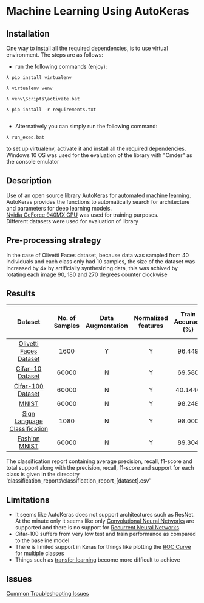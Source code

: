 # Machine Learning Using AutoKeras

## Installation

One way to install all the required dependencies, is to use virtual environment. The steps are as follows: <br>
* run the following commands (enjoy):

<pre><code>&#955; pip install virtualenv <br />
&#955; virtualenv venv<br />
&#955; venv\Scripts\activate.bat <br />
&#955; pip install -r requirements.txt<br />
</code></pre>

* Alternatively you can simply run the following command:
<pre><code>&#955; run_exec.bat </code></pre>

to set up virtualenv, activate it and install all the required dependencies. <br>
Windows 10 OS was used for the evaluation of the library with "Cmder" as the console emulator <br>

## Description
Use of an open source library [AutoKeras](https://autokeras.com/) for automated machine learning.
AutoKeras provides the functions to automatically search for architecture
and parameters for deep learning models. <br> [Nvidia GeForce 940MX GPU](https://www.geforce.com/hardware/notebook-gpus/geforce-940mx) was used for training purposes. <br>
Different datasets were used for evaluation of library

## Pre-processing strategy
In the case of Olivetti Faces dataset, because data was sampled from 40 individuals and each class only had 10 samples, the size of the dataset was increased by 4x by artificially synthesizing data, this was achived by rotating each image 90, 180 and 270 degrees counter clockwise <br>

## Results

| Dataset | No. of Samples | Data Augmentation | Normalized features | Train Accuracy (%) | Test Accuracy (%) | Average Precision (%) | Average Recall (%) | Average F1 Score (%) | Total Support | Epochs | Time Taken (s) | Batch Size |
| :-: | :-: | :-: | :-: | :-: | :-: | :-:| :-: | :-: | :-: | :-: | :-: | :-: |
| [Olivetti Faces Dataset](http://scikit-learn.org/stable/datasets/olivetti_faces.html) | 1600 | Y | Y | 96.449 | 97.500 | 97 | 98 | 97 | 320 | 53 | 110.767 | 128 |
| [Cifar-10 Dataset](https://en.wikipedia.org/wiki/CIFAR-10) | 60000 | N | Y | 69.580 | 68.870 | 68 | 69 | 68 | 10000 | 66 | 1876.29 | 128 |
| [Cifar-100 Dataset](https://www.cs.toronto.edu/~kriz/cifar.html) | 60000 | N | Y | 40.1440 | 39.66 | 39 | 41 | 40 | 10000 | 54 | 1370.663991 | 128
| [MNIST](https://en.wikipedia.org/wiki/MNIST_database) | 60000 | N | Y | 98.248 | 98.180 | 98 | 98 | 98 | 10000 | 41 | 98.350 | 128 |
| [Sign Language Classification](https://github.com/aa18514/machine_learning/tree/master/sign%20language%20classification) | 1080 | N | Y | 98.000 | 95.000 |  95 | 95 | 95 | 120 | 69 | 132.53 | 128 |
| [Fashion MNIST](https://arxiv.org/abs/1708.07747) | 60000 | N | Y | 89.304 | 88.550 | 88 | 89 | 89 | 10000 | 57 | 1398 | 128

The classification report containing average precision, recall, f1-score and total support along with the precision, recall, f1-score and support for each class is given in the direcotry 'classification_reports\\classification_report_[dataset].csv' <br>

## Limitations
* It seems like AutoKeras does not support architectures such as ResNet. At the minute only it seems like only [Convolutional Neural Networks](https://en.wikipedia.org/wiki/Convolutional_neural_network) are supported and there is no support for [Recurrent Neural Networks](https://en.wikipedia.org/wiki/Recurrent_neural_network).
* Cifar-100 suffers from very low test and train performance as compared to the baseline model
* There is limited support in Keras for things like plotting the [ROC Curve](https://en.wikipedia.org/wiki/Receiver_operating_characteristic) for multiple classes
* Things such as [transfer learning](https://en.wikipedia.org/wiki/Transfer_learning) become more difficult to achieve

## Issues
[Common Troubleshooting Issues](docs/troubleshooting_issues.md)
